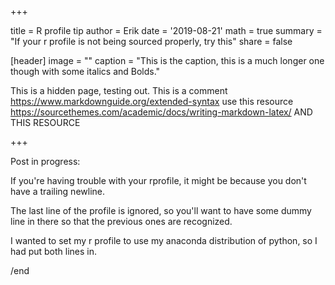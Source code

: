 +++ 

title = R profile tip
author = Erik
date = '2019-08-21' 
math = true 
summary  = "If your r profile is not being sourced properly, try this" share = false

[header] image = "" caption = "This is the caption, this is a much longer one though with some italics and Bolds."

This is a hidden page, testing out. This is a comment https://www.markdownguide.org/extended-syntax use this resource https://sourcethemes.com/academic/docs/writing-markdown-latex/ AND THIS RESOURCE

+++ 

Post in progress:

If you're having trouble with your rprofile, it might be because you don't have a trailing newline.

The last line of the profile is ignored, so you'll want to have some dummy line in there so that the previous ones are recognized.

I wanted to set my r profile to use my anaconda distribution of python, so I had put both lines in.

/end
